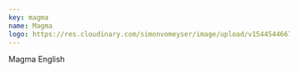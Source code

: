```yaml
---
key: magma
name: Magma
logo: https://res.cloudinary.com/simonvomeyser/image/upload/v1544544667/simonvomeyser.de/clientsmagma.png
---
```


Magma English

